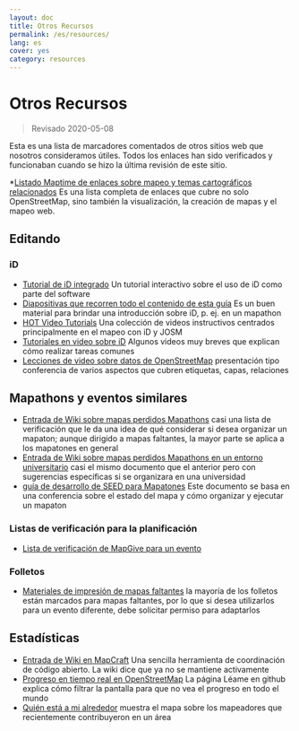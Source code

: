 ```yaml
---
layout: doc
title: Otros Recursos
permalink: /es/resources/
lang: es
cover: yes
category: resources
---
```


# Otros Recursos

> Revisado 2020-05-08

Esta es una lista de marcadores comentados de otros sitios web que nosotros consideramos útiles. Todos los enlaces han sido verificados y funcionaban cuando se hizo la última revisión de este sitio.

  *[Listado Maptime de enlaces sobre mapeo y temas cartográficos relacionados](http://maptime.io/lessons-resources/) Es una lista completa de enlaces que cubre no solo OpenStreetMap, sino también la visualización, la creación de mapas y el mapeo web.


## Editando

### iD

  * [Tutorial de iD integrado](http://www.openstreetmap.org/edit?editor=id#walkthrough=true) Un tutorial interactivo sobre el uso de iD como parte del software
  * [Diapositivas que recorren todo el contenido de esta guía](/files/iD-editor-training.pptx) Es un buen material para brindar una introducción sobre iD, p. ej. en un mapathon
  * [HOT Video Tutorials](https://www.youtube.com/playlist?list=PLb9506_-6FMHULD9iDUAh-4qpxKdVspnD) Una colección de videos instructivos centrados principalmente en el mapeo con iD y JOSM
  * [Tutoriales en video sobre iD](https://www.sjtdelfs.de/wordpress/?page_id=84) Algunos videos muy breves que explican cómo realizar tareas comunes
  * [Lecciones de video sobre datos de OpenStreetMap](https://www.youtube.com/playlist?list=PLqC3rFN6pDezPK0NifkGCSMop3vcXQEEU) presentación tipo conferencia de varios aspectos que cubren etiquetas, capas, relaciones

## Mapathons y eventos similares

  * [Entrada de Wiki sobre mapas perdidos Mapathons](http://wiki.openstreetmap.org/wiki/Missing_Maps_mapathons) casi una lista de verificación que le da una idea de qué considerar si desea organizar un mapaton; aunque dirigido a mapas faltantes, la mayor parte se aplica a los mapatones en general
  * [Entrada de Wiki sobre mapas perdidos Mapathons en un entorno universitario](http://wiki.openstreetmap.org/wiki/Missing_Maps_mapathons:_for_students_and_universities) casi el mismo documento que el anterior pero con sugerencias específicas si se organizara en una universidad
  * [guía de desarrollo de SEED para Mapatones](https://developmentseed.org/blog/2015/06/07/organizing-mapathons/) Este documento se basa en una conferencia sobre el estado del mapa y  cómo organizar y ejecutar un mapaton

### Listas de verificación para la planificación

  * [Lista de verificación de MapGive para un evento](https://mapgive.state.gov/box/#resources&event-checklist)

### Folletos 

  * [Materiales de impresión de mapas faltantes](https://drive.google.com/drive/folders/0BwOZ7Miy-DQdZFBGYXJ2QWljLWM) la mayoría de los folletos están marcados para mapas faltantes, por lo que si desea utilizarlos para un evento diferente, debe solicitar permiso para adaptarlos

## Estadísticas

  * [Entrada de Wiki en MapCraft](https://wiki.openstreetmap.org/wiki/MapCraft) Una sencilla herramienta de coordinación de código abierto. La wiki dice que ya no se mantiene activamente
  * [Progreso en tiempo real en OpenStreetMap](https://github.com/osmlab/show-me-the-way) La página Léame en github explica cómo filtrar la pantalla para que no vea el progreso en todo el mundo
  * [Quién está a mi alrededor](http://resultmaps.neis-one.org/oooc) muestra el mapa sobre los mapeadores que recientemente contribuyeron en un área